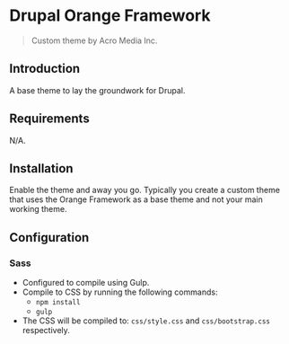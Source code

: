 <!-- @file Project Page -->
# Drupal Orange Framework

> Custom theme by Acro Media Inc.

## Introduction
A base theme to lay the groundwork for Drupal.

## Requirements
N/A.

## Installation
Enable the theme and away you go. Typically you create a custom theme that uses the Orange Framework as a base theme and not your main working theme.

## Configuration
### Sass
- Configured to compile using Gulp.
- Compile to CSS by running the following commands:
  - `npm install`
  - `gulp`
- The CSS will be compiled to: `css/style.css` and `css/bootstrap.css` respectively.
